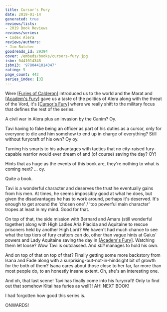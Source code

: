 ```yaml
---
title: Cursor's Fury
date: 2019-01-14
generated: true
reviews/lists:
- 2019 Book Reviews
reviews/series:
- Codex Alera
reviews/authors:
- Jim Butcher
goodreads_id: 29394
cover: /embeds/books/cursors-fury.jpg
isbn: 0441014348
isbn13: '9780441014347'
rating: 5
page_count: 442
series_index: [3]
---
```

Were [[Furies of Calderon]]() introduced us to the world and the Marat and [[Academ's Fury]]() gave us a taste of the politics of Alera along with the threat of the Vord, it's [[Cursor's Fury]]() where we really shift to the military focus that defines the rest of the series.  

A civil war in Alera plus an invasion by the Canim? Oy.  

<!--more-->

Tavi having to fake being an officer as part of his duties as a cursor, only for everyone to die and him somehow to end up in charge of everything? Still without furycraft of his own? Oy oy.  

Turning his smarts to his advantages with tactics that no city-raised fury- capable warrior would ever dream of and (of course) saving the day? OY!  

Hints that as huge as the events of this book are, they're nothing to what is coming next? ... oy.  

Quite a book.  

Tavi is a wonderful character and deserves the trust he eventually gains from his men. At times, he seems impossibly good at what he does, but given the disadvantages he has to work around, perhaps it's deserved. It's enough to get around the 'chosen one' / 'too powerful main character' tropes at least in my mind. Good for that.  

On top of that, the side mission with Bernard and Amara (still wonderful together) along with High Ladies Aria Placida and Aquitaine to rescue prisoners held by another High Lord? We haven't had much chance to see what the top tiers of fury crafters can do, other than vague hints at Gaius' powers and Lady Aquitaine saving the day in [[Academ's Fury]](). Watching them let loose? Wow Tavi is outclassed. And _still_ manages to hold his own.  

And on top of that on top of that? Finally getting some more backstory from Isana and Fade along with a surprising-but-not-in-hindsight bit of growth for the both of them? Isana cares about those close to her far, far more than most people do, to an honestly insane extent. Oh, she's an interesting one.  

And oh, that last scene! Tavi has finally come into his furycraft! Only to find out that somehow Kitai has furies as well?! AH! NEXT BOOK!  

I had forgotten how good this series is.  

ONWARDS!